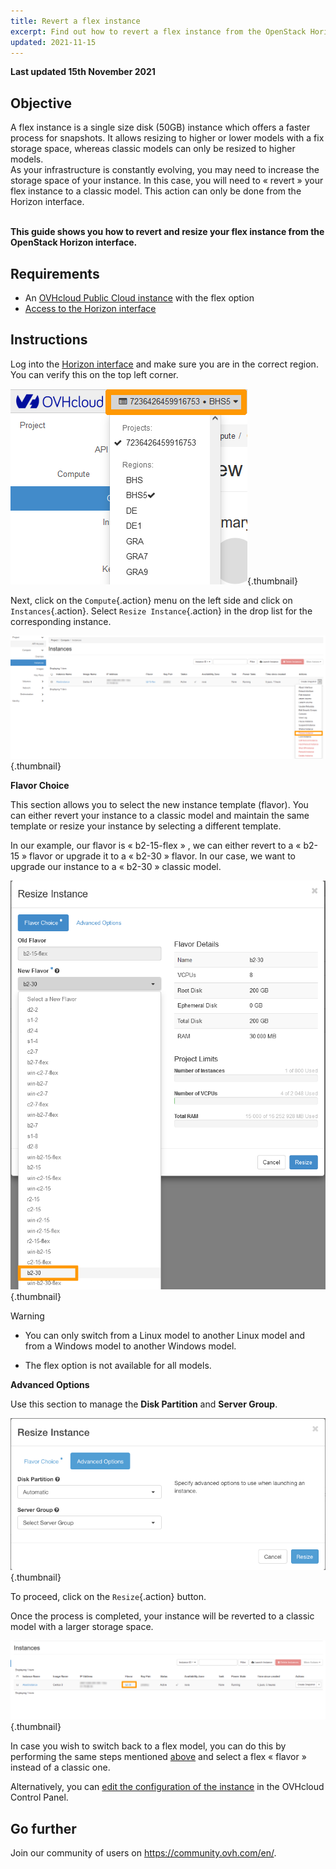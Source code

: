 ```yaml
---
title: Revert a flex instance
excerpt: Find out how to revert a flex instance from the OpenStack Horizon interface
updated: 2021-11-15
---
```


**Last updated 15th November 2021**

## Objective

A flex instance is a single size disk (50GB) instance which offers a faster process for snapshots. It allows resizing to higher or lower models with a fix storage space, whereas classic models can only be resized to higher models.</br> As your infrastructure is constantly evolving, you may need to increase the storage space of your instance. In this case, you will need to « revert » your flex instance to a classic model. This action can only be done from the Horizon interface.

</br>**This guide shows you how to revert and resize your flex instance from the OpenStack Horizon interface.**

## Requirements

- An [OVHcloud Public Cloud instance](/pages/public_cloud/compute/public-cloud-first-steps#step-3-creating-an-instance/) with the flex option
- [Access to the Horizon interface](/pages/public_cloud/compute/introducing_horizon)

## Instructions

Log into the [Horizon interface](https://horizon.cloud.ovh.net/auth/login/) and make sure you are in the correct region. You can verify this on the top left corner. 

![Region selection](images/region2021.png){.thumbnail}

Next, click on the `Compute`{.action} menu on the left side and click on `Instances`{.action}. Select `Resize Instance`{.action} in the drop list for the corresponding instance.

![Resize instance](images/resizeinstance2021.png){.thumbnail}

**Flavor Choice** <a name="flavorchoice"></a>

This section allows you to select the new instance template (flavor). You can either revert your instance to a classic model and maintain the same template or resize your instance by selecting a different template.

In our example, our flavor is « b2-15-flex » , we can either revert to a « b2-15 » flavor or upgrade it to a « b2-30 » flavor. In our case, we want to upgrade our instance to a « b2-30 » classic model.

![Choose new flavor](images/confirmflavor.png){.thumbnail}

> [!warning] 
> - You can only switch from a Linux model to another Linux model and from a Windows model to another Windows model.
>
> - The flex option is not available for all models.
>

**Advanced Options**

Use this section to manage the **Disk Partition** and **Server Group**.

![public-cloud](images/resize_advanced.png){.thumbnail}

To proceed, click on the `Resize`{.action} button.

Once the process is completed, your instance will be reverted to a classic model with a larger storage space.

![New flavor applied](images/newflavor.png){.thumbnail}

In case you wish to switch back to a flex model, you can do this by performing the same steps mentioned [above](#flavorchoice) and select a flex « flavor » instead of a classic one. 

Alternatively, you can [edit the configuration of the instance](/pages/public_cloud/compute/first_steps_with_public_cloud_instance#edit-the-configuration-of-an-instance) in the OVHcloud Control Panel.

## Go further

Join our community of users on <https://community.ovh.com/en/>.
